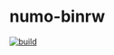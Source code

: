 # numo-binrw

[![build](https://github.com/Himeyama/numo-binrw/actions/workflows/build.yml/badge.svg)](https://github.com/Himeyama/numo-binrw/actions/workflows/build.yml)

